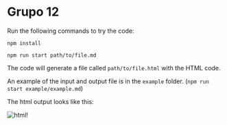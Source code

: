 # Grupo 12

Run the following commands to try the code:

```npm install```

```npm run start path/to/file.md```


The code will generate a file called ```path/to/file.html``` with the HTML code.

An example of the input and output file is in the ```example``` folder. (```npm run start example/example.md```)

The html output looks like this:

![html!](example/output.png, "HTML code")
